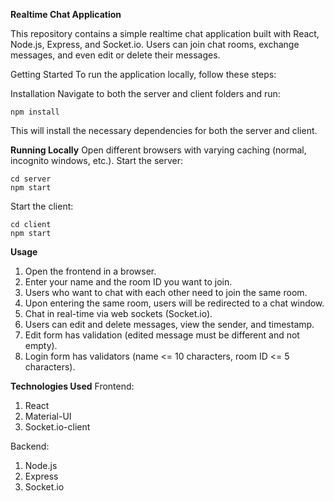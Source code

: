 **Realtime Chat Application**

This repository contains a simple realtime chat application built with React, Node.js, Express, and Socket.io. Users can join chat rooms, exchange messages, and even edit or delete their messages.

Getting Started
To run the application locally, follow these steps:

Installation
Navigate to both the server and client folders and run:
```
npm install
```
This will install the necessary dependencies for both the server and client.

**Running Locally**
Open different browsers with varying caching (normal, incognito windows, etc.).
Start the server:
```
cd server
npm start
```

Start the client:
```
cd client
npm start
```
**Usage**
1. Open the frontend in a browser.
2. Enter your name and the room ID you want to join.
3. Users who want to chat with each other need to join the same room.
4. Upon entering the same room, users will be redirected to a chat window.
5. Chat in real-time via web sockets (Socket.io).
6. Users can edit and delete messages, view the sender, and timestamp.
7. Edit form has validation (edited message must be different and not empty).
8. Login form has validators (name <= 10 characters, room ID <= 5 characters).

**Technologies Used**
Frontend:

1. React
2. Material-UI
3. Socket.io-client
   
Backend:

1. Node.js
2. Express
3. Socket.io

